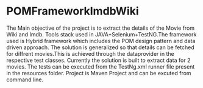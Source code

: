 # POMFrameworkImdbWiki

The Main objective of the project is to extract the details of the Movie from Wiki and Imdb.
Tools stack used in JAVA+Selenium+TestNG.The framework used is Hybrid framework which includes the POM design pattern and data driven approach.
The solution is generalized so that details can be fetched for diffrent movies.This is achieved through the dataprovider in the respective test classes.
Currently the solution is built to extract data for 2 movies.
The tests can be executed from the TestNg.xml runner file present in the resources folder.
Project is Maven Project and can be excuted from command line.
